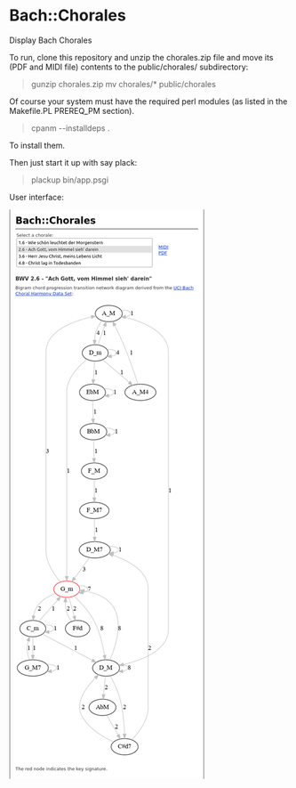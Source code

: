 # Bach::Chorales
Display Bach Chorales

To run, clone this repository and unzip the chorales.zip file and move
its (PDF and MIDI file) contents to the public/chorales/ subdirectory:

> gunzip chorales.zip
> mv chorales/* public/chorales

Of course your system must have the required perl modules (as listed in the
Makefile.PL PREREQ_PM section).

> cpanm --installdeps .

To install them.

Then just start it up with say plack:

> plackup bin/app.psgi

User interface:

![User interface](https://raw.githubusercontent.com/ology/Bach-Chorales/master/UI.png)
